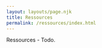 ```yaml
---
layout: layouts/page.njk
title: Ressources
permalink: /ressources/index.html
---
```

Ressources - Todo.